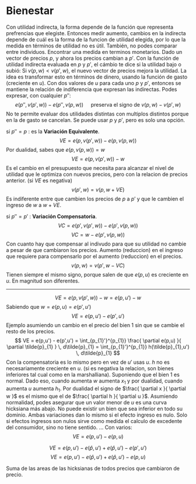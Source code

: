 # Bienestar
Con utilidad indirecta, la forma depende de la función que representa prefrencias que elegiste. Entonces medir aumento, cambios en la indirecta depende de cuál es la forma de la funcion de utilidad elegida, por lo que la medida en términos de utilidad no es útil. También, no podes comparar entre individuos. Encontrar una medida en terminos monetarios.
Dado un vector de precios $p$, y ahora los precios cambian a $p'$. Con la función de utilidad indirecta evaluada en $p$ y $p'$, el cámbio te dice si la utilidad bajo o subió: Si $v(p,w) < v(p',w)$, el nuevo vector de precios mejora la utilidad. La idea es transformar esto en términos de dinero, usando la función de gasto (creciente en $u$). Con dos valores de $u$ para cada uno $p$ y $p'$, entonces se mantiene la relación de indiferencia que expresan las indirectas. Podes expresar, con cualquier $p''$:
$$
e(p'',v(p',w)) - e(p'',v(p,w))  \quad \text{ preserva el signo de } v(p,w) - v(p',w)
$$
No te permite evaluar dos utilidades distintas con multiplos distintos porque en la de gasto se cancelan. Se puede usar $p$ y $p'$, pero es solo una opción.

si $p''=p$ : es la **Variación Equivalente**. 
$$
VE = e(p,v(p',w)) - e(p,v(p,w)) 
$$
Por dualidad, sabes que $e(p,v(p,w)) = w$
$$
VE = e(p,v(p',w)) - w
$$
Es el cambio en el presupuesto que necesita para alcanzar el nivel de utilidad que le optimiza con nuevos precios, pero con la relacion de precios anterior. (si $VE$ es negativa)
$$
v(p',w) = v(p,w+VE)
$$
Es indiferente entre que cambien los precios de $p$ a $p'$ y que le cambien el ingreso de $w$ a $w+VE$. 

si $p''=p'$ : **Variación Compensatoria**.
$$
VC = e(p',v(p',w)) - e(p',v(p,w))
$$
$$
VC = w - e(p',v(p,w))
$$
Con cuanto hay que compensar al indivudo para que su utilidad no cambie a pesar de que cambiaron los precios. Aumento (reduccion) en el ingreso que requiere para compensarlo por el aumento (reduccion) en el precios.
$$
v(p,w)=v(p',w-VC)
$$
Tienen siempre el mismo signo, porque salen de que $e(p,u)$ es creciente en $u$. En magnitud son diferentes. 

---
$$
VE = e(p,v(p',w)) - w = e(p,u') - w
$$
Sabiendo que $w=e(p,u)=e(p',u')$
$$
VE =  e(p,u') - e(p',u')
$$
Ejemplo asumiendo un cambio en el precio del bien 1 sin que se cambie el resto de los precios. 
$$
VE =  e(p,u') - e(p',u') = \int_{p_{1}'}^{p_{1}} \frac{ \partial e(p,u) }{ \partial \tilde{p}_{1} }  \, d\tilde{p}_{1} = \int_{p_{1}'}^{p_{1}} h(\tilde{p}_{1},u') \, d\tilde{p}_{1} 
$$
Con la compensatoria es lo mismo pero en vez de $u'$ usas $u$.
$h$ no es necesariamente creciente en $u$. (si es negativa la relacion, son bienes inferiores tal cual como en la marshalliana). Suponiendo que el bien $1$ es normal. Dado eso, cuando aumenta $w$ aumenta $x_{1}$ y por dualidad, cuando aumenta $u$ aumenta $h_{1}$. Por dualidad el signo de $\frac{ \partial x }{ \partial w }$ es el mismo que el de $\frac{ \partial h }{ \partial u }$. Asumiendo normalidad, podes asegurar que un valor menor de $u$ es una curva hicksiana más abajo. No puede existir un bien que sea inferior en todo su dominio. 
Ambas variaciones dan lo mismo si el efecto ingreso es nulo. Solo si efectos ingresos son nulos sirve como medida el calculo de excedente del consumidor, sino no tiene sentido. 
...
Con varios:
$$
VE = e(p,u')-e(p,u)
$$

$$
VE=e(p,u')-e(\hat{p},u' ) + e(\hat{p},u')-e(p',u')
$$
$$
VE=e(p,u')-e(\hat{p},u' ) + e(\hat{p},u')-e(p,u)
$$


Suma de las areas de las hicksianas de todos precios que cambiaron de precio.
